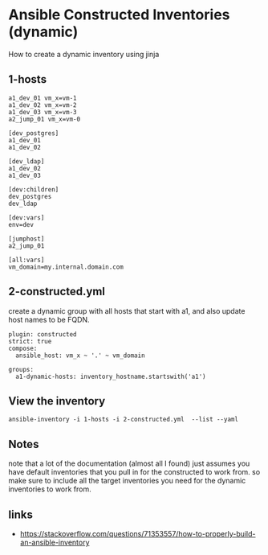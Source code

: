 # Ansible Constructed Inventories (dynamic)

How to create a dynamic inventory using jinja

## 1-hosts
```
a1_dev_01 vm_x=vm-1
a1_dev_02 vm_x=vm-2
a1_dev_03 vm_x=vm-3
a2_jump_01 vm_x=vm-0

[dev_postgres]
a1_dev_01
a1_dev_02

[dev_ldap]
a1_dev_02
a1_dev_03

[dev:children]
dev_postgres
dev_ldap

[dev:vars]
env=dev

[jumphost]
a2_jump_01

[all:vars]
vm_domain=my.internal.domain.com
```

## 2-constructed.yml

create a dynamic group with all hosts that start with a1, and also
update host names to be FQDN.

```
plugin: constructed
strict: true
compose:
  ansible_host: vm_x ~ '.' ~ vm_domain

groups:
  a1-dynamic-hosts: inventory_hostname.startswith('a1')
```

## View the inventory

`ansible-inventory -i 1-hosts -i 2-constructed.yml  --list --yaml`

## Notes

note that a lot of the documentation (almost all I found) just assumes you have
default inventories that you pull in for the constructed to work from.   so
make sure to include all the target inventories you need for the dynamic
inventories to work from. 

## links
- https://stackoverflow.com/questions/71353557/how-to-properly-build-an-ansible-inventory
